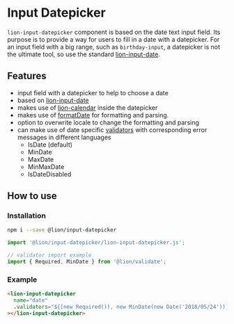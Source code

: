 # Input Datepicker

`lion-input-datepicker` component is based on the date text input field. Its purpose is to provide a way for users to fill in a date with a datepicker.
For an input field with a big range, such as `birthday-input`, a datepicker is not the ultimate tool, so use the standard [lion-input-date](../input-date).

## Features

- input field with a datepicker to help to choose a date
- based on [lion-input-date](../input-date)
- makes use of [lion-calendar](../calendar) inside the datepicker
- makes use of [formatDate](../localize/docs/date.md) for formatting and parsing.
- option to overwrite locale to change the formatting and parsing
- can make use of date specific [validators](../validate/docs/DefaultValidators.md) with corresponding error messages in different languages
  - IsDate (default)
  - MinDate
  - MaxDate
  - MinMaxDate
  - IsDateDisabled

## How to use

### Installation

```sh
npm i --save @lion/input-datepicker
```

```js
import '@lion/input-datepicker/lion-input-datepicker.js';

// validator import example
import { Required, MinDate } from '@lion/validate';
```

### Example

```html
<lion-input-datepicker
  name="date"
  .validators="${[new Required()), new MinDate(new Date('2018/05/24'))]}"
></lion-input-datepicker>
```
